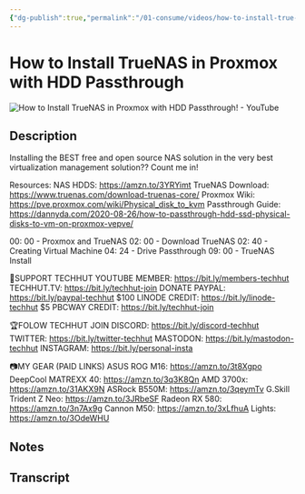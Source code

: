 ```yaml
---
{"dg-publish":true,"permalink":"/01-consume/videos/how-to-install-true-nas-in-proxmox-with-hdd-passthrough/","title":"How to Install TrueNAS in Proxmox with HDD Passthrough! - YouTube"}
---
```


# How to Install TrueNAS in Proxmox with HDD Passthrough

![How to Install TrueNAS in Proxmox with HDD Passthrough! - YouTube](https://www.youtube.com/watch?v=MkK-9_-2oko)

## Description

Installing the BEST free and open source NAS solution in the very best virtualization management solution?? Count me in!

  Resources: 
NAS HDDS: https://amzn.to/3YRYimt
TrueNAS Download: https://www.truenas.com/download-truenas-core/
Proxmox Wiki: https://pve.proxmox.com/wiki/Physical_disk_to_kvm
Passthrough Guide: https://dannyda.com/2020-08-26/how-to-passthrough-hdd-ssd-physical-disks-to-vm-on-proxmox-vepve/

  00: 00 - Proxmox and TrueNAS
  02: 00 - Download TrueNAS
  02: 40 - Creating Virtual Machine
  04: 24 - Drive Passthrough
  09: 00 - TrueNAS Install

👏SUPPORT TECHHUT
YOUTUBE MEMBER: https://bit.ly/members-techhut
TECHHUT.TV: https://bit.ly/techhut-join
DONATE PAYPAL: https://bit.ly/paypal-techhut
$100 LINODE CREDIT: https://bit.ly/linode-techhut
$5 PBCWAY CREDIT: https://bit.ly/techhut-join

🏆FOLOW TECHHUT
JOIN DISCORD: https://bit.ly/discord-techhut
  TWITTER: https://bit.ly/twitter-techhut
  MASTODON: https://bit.ly/mastodon-techhut
  INSTAGRAM: https://bit.ly/personal-insta

📷MY GEAR (PAID LINKS)
ASUS ROG M16: https://amzn.to/3t8Xgpo
DeepCool MATREXX 40: https://amzn.to/3q3K8Qn
AMD 3700x: https://amzn.to/31AKX9N
ASRock B550M: https://amzn.to/3qeymTv
G.Skill Trident Z Neo: https://amzn.to/3JRbeSF
Radeon RX 580: https://amzn.to/3n7Ax9g
Cannon M50: https://amzn.to/3xLfhuA
  Lights: https://amzn.to/3OdeWHU

## Notes

## Transcript

